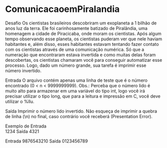 # ComunicacaoemPiralandia

Desafio
Os cientistas brasileiros descobriram um exoplaneta a 1 bilhão de anos luz da terra. Ele foi carinhosamente batizado de Piralândia, uma homenagem a cidade de Piracicaba, onde moram os cientistas. Após algum tempo observando esse planeta, os cientistas puderam ver que nele haviam habitantes e, além disso, esses habitantes estavam tentando fazer contato com os cientistas através de uma comunicação numérica. 
Só que a numeração que encontraram estava invertida e como muitas delas foram descobertas, os cientistas chamaram você para conseguir automatizar esse processo. Logo, dado um número grande, sua tarefa é imprimir esse número invertido.

Entrada
O arquivo contém apenas uma linha de teste que é o número encontrado (0 < n < 9999999999).
Obs.: Perceba que o número lido é muito alto para armazenar em uma variável do tipo int, logo você irá precisar utilizar o tipo long, que para a leitura e impressão em C, você deve utilizar o %llu.

Saída
Imprimir o número lido invertido. Não esqueça de imprimir a quebra de linha (\n) no final, caso contrário você receberá (Presentation Error).

 
Exemplo de Entrada	
1234
Saída
4321

Entrada
9876543210
Saída
0123456789

